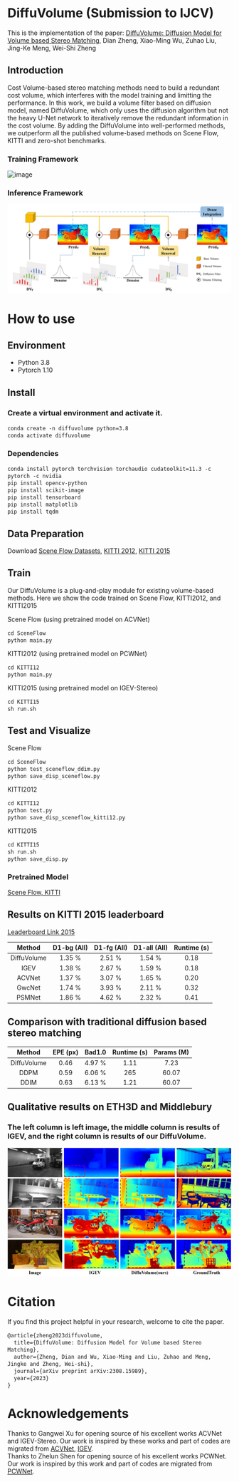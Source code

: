 # DiffuVolume (Submission to IJCV)
This is the implementation of the paper: [DiffuVolume: Diffusion Model for Volume based Stereo Matching](https://arxiv.org/pdf/2308.15989.pdf), Dian Zheng, Xiao-Ming Wu, Zuhao Liu, Jing-Ke Meng, Wei-Shi Zheng

## Introduction

Cost Volume-based stereo matching methods need to build a redundant cost volume, which interferes with the model training and limitting the performance. In this work, we build a volume filter based on diffusion model, named DiffuVolume, which only uses the diffusion algorithm but not the heavy U-Net network to iteratively remove the redundant information in the cost volume. By adding the DiffuVolume into well-performed methods, we outperform all the published volume-based methods on Scene Flow, KITTI and zero-shot benchmarks.

### Training Framework
![image](Images/diffuvolume.png)
### Inference Framework
![image](Images/infer.png)

# How to use

## Environment
* Python 3.8
* Pytorch 1.10

## Install

### Create a virtual environment and activate it.

```
conda create -n diffuvolume python=3.8
conda activate diffuvolume
```
### Dependencies

```
conda install pytorch torchvision torchaudio cudatoolkit=11.3 -c pytorch -c nvidia
pip install opencv-python
pip install scikit-image
pip install tensorboard
pip install matplotlib 
pip install tqdm
```

## Data Preparation
Download [Scene Flow Datasets](https://lmb.informatik.uni-freiburg.de/resources/datasets/SceneFlowDatasets.en.html), [KITTI 2012](http://www.cvlibs.net/datasets/kitti/eval_stereo_flow.php?benchmark=stereo), [KITTI 2015](http://www.cvlibs.net/datasets/kitti/eval_scene_flow.php?benchmark=stereo)

## Train
Our DiffuVolume is a plug-and-play module for existing volume-based methods. Here we show the code trained on Scene Flow, KITTI2012, and KITTI2015

Scene Flow (using pretrained model on ACVNet)
```
cd SceneFlow
python main.py
```

KITTI2012 (using pretrained model on PCWNet)
```
cd KITTI12
python main.py
```

KITTI2015 (using pretrained model on IGEV-Stereo)
```
cd KITTI15
sh run.sh
```

## Test and Visualize
Scene Flow
```
cd SceneFlow
python test_sceneflow_ddim.py
python save_disp_sceneflow.py
```

KITTI2012
```
cd KITTI12
python test.py
python save_disp_sceneflow_kitti12.py
```

KITTI2015
```
cd KITTI15
sh run.sh
python save_disp.py
```


### Pretrained Model

[Scene Flow, KITTI](https://drive.google.com/drive/folders/1aCmW6-MBBkvJ4pQ3_AchxzzrezHmArEp?usp=drive_link)

## Results on KITTI 2015 leaderboard
[Leaderboard Link 2015](https://www.cvlibs.net/datasets/kitti/eval_scene_flow.php?benchmark=stereo&eval_gt=noc&eval_area=all)

| Method | D1-bg (All) | D1-fg (All) | D1-all (All) | Runtime (s) |
|:-:|:-:|:-:|:-:|:-:|
| DiffuVolume | 1.35 % | 2.51 % | 1.54 % | 0.18 |
| IGEV | 1.38 % | 2.67 % | 1.59 % | 0.18 |
| ACVNet | 1.37 % | 3.07 % | 1.65 % | 0.20 |
| GwcNet | 1.74 % | 3.93 % | 2.11 % | 0.32 |
| PSMNet | 1.86 % | 4.62 % | 2.32 % | 0.41 |

## Comparison with traditional diffusion based stereo matching

| Method | EPE (px) | Bad1.0 | Runtime (s) | Params (M) |
|:-:|:-:|:-:|:-:|:-:|
| DiffuVolume | 0.46 | 4.97 % | 1.11 | 7.23 |
| DDPM | 0.59 | 6.06 % | 265 | 60.07 |
| DDIM | 0.63 | 6.13 % | 1.21 | 60.07 |

## Qualitative results on ETH3D and Middlebury

### The left column is left image, the middle column is results of IGEV, and the right column is results of our DiffuVolume.

![image](Images/zero.png)

# Citation

If you find this project helpful in your research, welcome to cite the paper.

```
@article{zheng2023diffuvolume,
  title={DiffuVolume: Diffusion Model for Volume based Stereo Matching},
  author={Zheng, Dian and Wu, Xiao-Ming and Liu, Zuhao and Meng, Jingke and Zheng, Wei-shi},
  journal={arXiv preprint arXiv:2308.15989},
  year={2023}
}

```

# Acknowledgements

Thanks to Gangwei Xu for opening source of his excellent works ACVNet and IGEV-Stereo. Our work is inspired by these works and part of codes are migrated from [ACVNet](https://github.com/gangweiX/ACVNet), [IGEV](https://github.com/gangweiX/IGEV). <br>
Thanks to Zhelun Shen for opening source of his excellent works PCWNet. Our work is inspired by this work and part of codes are migrated from [PCWNet](https://github.com/gallenszl/PCWNet).
